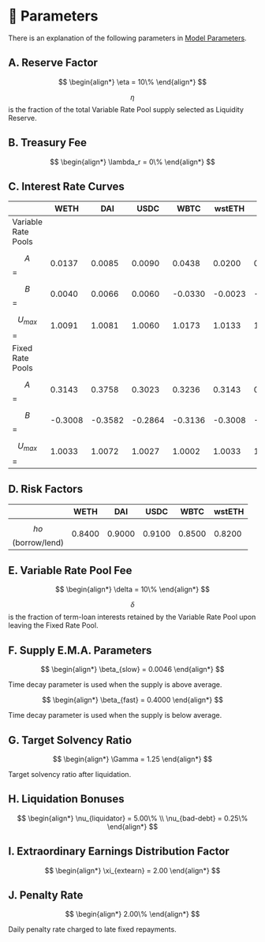 # 🔢 Parameters

There is an explanation of the following parameters in [Model Parameters](../getting-started/math-paper.md#model-parameters).

## A. Reserve Factor

$$
\begin{align*} \eta = 10\% \end{align*}
$$

$$\eta$$ is the fraction of the total Variable Rate Pool supply selected as Liquidity Reserve.

## B. Treasury Fee

$$
\begin{align*} \lambda_r = 0\% \end{align*}
$$

## C. Interest Rate Curves

|                     | WETH    | DAI     | USDC    | WBTC    | wstETH  | OP      |
| ------------------- | ------- | ------- | ------- | ------- | ------- | ------- |
| Variable Rate Pools |         |         |         |         |         |         |
| $$A$$ =             | 0.0137  | 0.0085  | 0.0090  | 0.0438  | 0.0200  | 0.0200  |
| $$B$$ =             | 0.0040  | 0.0066  | 0.0060  | -0.0330 | -0.0023 | -0.0023 |
| $$U_{max}$$=        | 1.0091  | 1.0081  | 1.0060  | 1.0173  | 1.0133  | 1.0133  |
| Fixed Rate Pools    |         |         |         |         |         |         |
| $$A$$=              | 0.3143  | 0.3758  | 0.3023  | 0.3236  | 0.3143  | 0.3143  |
| $$B$$=              | -0.3008 | -0.3582 | -0.2864 | -0.3136 | -0.3008 | -0.3008 |
| $$U_{max}$$=        | 1.0033  | 1.0072  | 1.0027  | 1.0002  | 1.0033  | 1.0033  |

## D. Risk Factors

|                     | WETH   | DAI    | USDC   | WBTC   | wstETH |
| ------------------- | ------ | ------ | ------ | ------ | ------ |
| $$ho$$(borrow/lend) | 0.8400 | 0.9000 | 0.9100 | 0.8500 | 0.8200 |

## E. Variable Rate Pool Fee

$$
\begin{align*} \delta = 10\% \end{align*}
$$

$$\delta$$ is the fraction of term-loan interests retained by the Variable Rate Pool upon leaving the Fixed Rate Pool.

## F. Supply E.M.A. Parameters

$$
\begin{align*} \beta_{slow} = 0.0046 \end{align*}
$$

Time decay parameter is used when the supply is above average.

$$
\begin{align*} \beta_{fast} = 0.4000 \end{align*}
$$

Time decay parameter is used when the supply is below average.

## G. Target Solvency Ratio

$$
\begin{align*} \Gamma = 1.25 \end{align*}
$$

Target solvency ratio after liquidation.

## H. Liquidation Bonuses

$$
\begin{align*} \nu_{liquidator} = 5.00\% \\ \nu_{bad-debt} = 0.25\% \end{align*}
$$

## I. Extraordinary Earnings Distribution Factor

$$
\begin{align*} \xi_{extearn} = 2.00 \end{align*}
$$

## J. Penalty Rate

$$
\begin{align*} 2.00\% \end{align*}
$$

Daily penalty rate charged to late fixed repayments.
